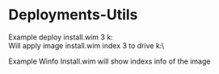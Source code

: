 # Deployments-Utils
Example 
deploy install.wim 3 k:\
Will apply image install.wim index 3 to drive k:\

Example
Winfo Install.wim
will show indexs info of the image  
